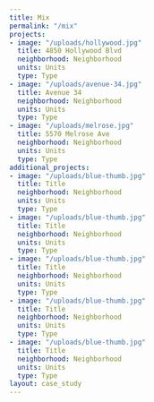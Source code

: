 ```yaml
---
title: Mix
permalink: "/mix"
projects:
- image: "/uploads/hollywood.jpg"
  title: 4850 Hollywood Blvd
  neighborhood: Neighborhood
  units: Units
  type: Type
- image: "/uploads/avenue-34.jpg"
  title: Avenue 34
  neighborhood: Neighborhood
  units: Units
  type: Type
- image: "/uploads/melrose.jpg"
  title: 5570 Melrose Ave
  neighborhood: Neighborhood
  units: Units
  type: Type
additional_projects:
- image: "/uploads/blue-thumb.jpg"
  title: Title
  neighborhood: Neighborhood
  units: Units
  type: Type
- image: "/uploads/blue-thumb.jpg"
  title: Title
  neighborhood: Neighborhood
  units: Units
  type: Type
- image: "/uploads/blue-thumb.jpg"
  title: Title
  neighborhood: Neighborhood
  units: Units
  type: Type
- image: "/uploads/blue-thumb.jpg"
  title: Title
  neighborhood: Neighborhood
  units: Units
  type: Type
- image: "/uploads/blue-thumb.jpg"
  title: Title
  neighborhood: Neighborhood
  units: Units
  type: Type
layout: case_study
---
```


